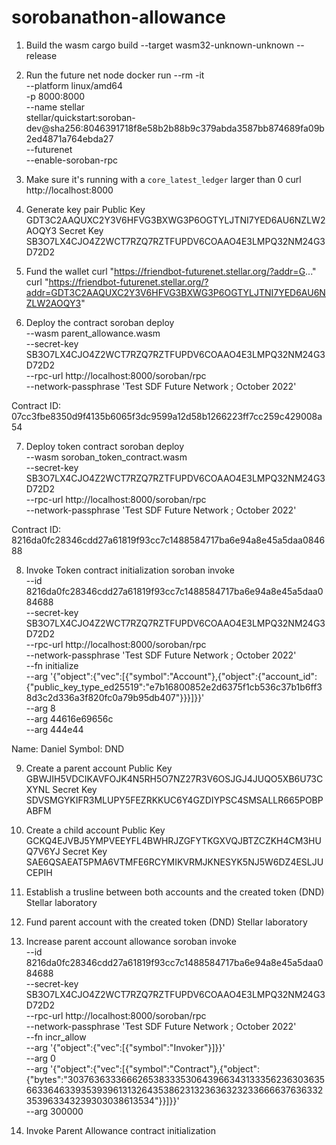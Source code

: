 # sorobanathon-allowance

1. Build the wasm
  cargo build --target wasm32-unknown-unknown --release

2. Run the future net node
  docker run --rm -it \
    --platform linux/amd64 \
    -p 8000:8000 \
    --name stellar \
    stellar/quickstart:soroban-dev@sha256:8046391718f8e58b2b88b9c379abda3587bb874689fa09b2ed4871a764ebda27 \
    --futurenet \
    --enable-soroban-rpc

3. Make sure it's running with a `core_latest_ledger` larger than 0
  curl http://localhost:8000

4. Generate key pair
  Public Key	GDT3C2AAQUXC2Y3V6HFVG3BXWG3P6OGTYLJTNI7YED6AU6NZLW2AOQY3
  Secret Key	SB3O7LX4CJO4Z2WCT7RZQ7RZTFUPDV6COAAO4E3LMPQ32NM24G3D72D2

5. Fund the wallet
  curl "https://friendbot-futurenet.stellar.org/?addr=G..."
  curl "https://friendbot-futurenet.stellar.org/?addr=GDT3C2AAQUXC2Y3V6HFVG3BXWG3P6OGTYLJTNI7YED6AU6NZLW2AOQY3"

6. Deploy the contract
  soroban deploy \
    --wasm parent_allowance.wasm \
    --secret-key SB3O7LX4CJO4Z2WCT7RZQ7RZTFUPDV6COAAO4E3LMPQ32NM24G3D72D2 \
    --rpc-url http://localhost:8000/soroban/rpc \
    --network-passphrase 'Test SDF Future Network ; October 2022'

  Contract ID: 07cc3fbe8350d9f4135b6065f3dc9599a12d58b1266223ff7cc259c429008a54

7. Deploy token contract
  soroban deploy \
    --wasm soroban_token_contract.wasm \
    --secret-key SB3O7LX4CJO4Z2WCT7RZQ7RZTFUPDV6COAAO4E3LMPQ32NM24G3D72D2 \
    --rpc-url http://localhost:8000/soroban/rpc \
    --network-passphrase 'Test SDF Future Network ; October 2022'
  
  Contract ID: 8216da0fc28346cdd27a61819f93cc7c1488584717ba6e94a8e45a5daa084688

8. Invoke Token contract initialization
  soroban invoke \
    --id 8216da0fc28346cdd27a61819f93cc7c1488584717ba6e94a8e45a5daa084688 \
    --secret-key SB3O7LX4CJO4Z2WCT7RZQ7RZTFUPDV6COAAO4E3LMPQ32NM24G3D72D2 \
    --rpc-url http://localhost:8000/soroban/rpc \
    --network-passphrase 'Test SDF Future Network ; October 2022' \
    --fn initialize \
    --arg '{"object":{"vec":[{"symbol":"Account"},{"object":{"account_id":{"public_key_type_ed25519":"e7b16800852e2d6375f1cb536c37b1b6ff38d3c2d336a3f820fc0a79b95db407"}}}]}}' \
    --arg 8 \
    --arg 44616e69656c \
    --arg 444e44

  Name: Daniel
  Symbol: DND

9. Create a parent account
  Public Key	GBWJIH5VDCIKAVFOJK4N5RH5O7NZ27R3V6OSJGJ4JUQO5XB6U73CXYNL
  Secret Key	SDVSMGYKIFR3MLUPY5FEZRKKUC6Y4GZDIYPSC4SMSALLR665POBPABFM

10. Create a child account
  Public Key	GCKQ4EJVBJ5YMPVEEYFL4BWHRJZGFYTKGXVQJBTZCZKH4CM3HUQ7V6YJ
  Secret Key	SAE6QSAEAT5PMA6VTMFE6RCYMIKVRMJKNESYK5NJ5W6DZ4ESLJUCEPIH

11. Establish a trusline between both accounts and the created token (DND)
  Stellar laboratory

12. Fund parent account with the created token (DND)
  Stellar laboratory

13. Increase parent account allowance
  soroban invoke \
    --id 8216da0fc28346cdd27a61819f93cc7c1488584717ba6e94a8e45a5daa084688 \
    --secret-key SB3O7LX4CJO4Z2WCT7RZQ7RZTFUPDV6COAAO4E3LMPQ32NM24G3D72D2 \
    --rpc-url http://localhost:8000/soroban/rpc \
    --network-passphrase 'Test SDF Future Network ; October 2022' \
    --fn incr_allow \
    --arg '{"object":{"vec":[{"symbol":"Invoker"}]}}' \
    --arg 0 \
    --arg '{"object":{"vec":[{"symbol":"Contract"},{"object":{"bytes":"30376363336662653833353064396634313335623630363566336463393539396131326435386231323636323233666637636332353963343239303038613534"}}]}}' \
    --arg 300000

13. Invoke Parent Allowance contract initialization
